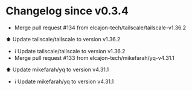 # Changelog since v0.3.4
- Merge pull request #134 from elcajon-tech/tailscale/tailscale-v1.36.2

⬆️ Update tailscale/tailscale to version v1.36.2 
- ℹ️ Update tailscale/tailscale to version v1.36.2 
- Merge pull request #133 from elcajon-tech/mikefarah/yq-v4.31.1

⬆️ Update mikefarah/yq to version v4.31.1 
- ℹ️ Update mikefarah/yq to version v4.31.1 
